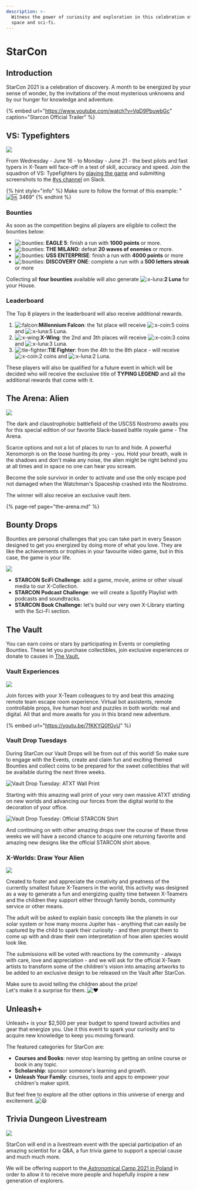 ```yaml
---
description: >-
  Witness the power of curiosity and exploration in this celebration of science,
  space and sci-fi.
---
```


# StarCon

## Introduction

StarCon 2021 is a celebration of discovery. A month to be energized by your sense of wonder, by the invitations of the most mysterious unknowns and by our hunger for knowledge and adventure.

{% embed url="https://www.youtube.com/watch?v=VqD9PbuwbGc" caption="Starcon Official Trailer" %}

##  VS: Typefighters

![](../.gitbook/assets/vs-typefighters.-1-.png)

From Wednesday - June 16 - to Monday - June 21 - the best pilots and fast typers in X-Team will face-off in a test of skill, accuracy and speed. Join the squadron of VS: Typefighters by [playing the game](https://zty.pe/) and submitting screenshots to the [\#vs channel](https://app.slack.com/client/T0257R0RP/CGK10CSLU) on Slack.

{% hint style="info" %}
Make sure to follow the format of this example: "![:vs:](https://a.slack-edge.com/production-standard-emoji-assets/13.0/google-medium/1f19a@2x.png) 3469"
{% endhint %}

### Bounties

As soon as the competition begins all players are eligible to collect the bounties below:

* ![:bounties:](https://emoji.slack-edge.com/T0257R0RP/bounties/8ef773de1e0dc26d.png) **EAGLE 5**: finish a run with **1000 points** or more.
* ![:bounties:](https://emoji.slack-edge.com/T0257R0RP/bounties/8ef773de1e0dc26d.png) **THE MILANO**: defeat **20 waves of enemies** or more.
* ![:bounties:](https://emoji.slack-edge.com/T0257R0RP/bounties/8ef773de1e0dc26d.png) **USS ENTERPRISE**: finish a run with **4000 points** or more
* ![:bounties:](https://emoji.slack-edge.com/T0257R0RP/bounties/8ef773de1e0dc26d.png) **DISCOVERY ONE**: complete a run with a **500 letters streak** or more

Collecting all **four bounties** available will also generate ![:x-luna:](https://emoji.slack-edge.com/T0257R0RP/x-luna/3955e52c299e803a.gif)**2 Luna** for your House.

### Leaderboard

The Top 8 players in the leaderboard will also receive additional rewards.

1. ![:falcon:](https://emoji.slack-edge.com/T0257R0RP/falcon/46377617848edd80.png)**Millennium Falcon**: the 1st place will receive ![:x-coin:](https://emoji.slack-edge.com/T0257R0RP/x-coin/c01d22e03989a3e6.gif)5 coins and ![:x-luna:](https://emoji.slack-edge.com/T0257R0RP/x-luna/3955e52c299e803a.gif)5 Luna.
2. ![:x-wing:](https://emoji.slack-edge.com/T0257R0RP/x-wing/6da4364fd3efccd0.png)**X-Wing**: the 2nd and 3th places will receive ![:x-coin:](https://emoji.slack-edge.com/T0257R0RP/x-coin/c01d22e03989a3e6.gif)3 coins and ![:x-luna:](https://emoji.slack-edge.com/T0257R0RP/x-luna/3955e52c299e803a.gif)3 Luna.
3. ![:tie-fighter:](https://emoji.slack-edge.com/T0257R0RP/tie-fighter/a95ec2c93bb56b7c.gif)**TIE Fighter**: from the 4th to the 8th place - will receive ![:x-coin:](https://emoji.slack-edge.com/T0257R0RP/x-coin/c01d22e03989a3e6.gif)2 coins and ![:x-luna:](https://emoji.slack-edge.com/T0257R0RP/x-luna/3955e52c299e803a.gif)2 Luna.

These players will also be qualified for a future event in which will be decided who will receive the exclusive title of **TYPING LEGEND** and all the additional rewards that come with it.

## The Arena: Alien

![](../.gitbook/assets/the-arena-alien.-1-.png)

The dark and claustrophobic battlefield of the USCSS Nostromo awaits you for this special edition of our favorite Slack-based battle royale game - The Arena.

Scarce options and not a lot of places to run to and hide. A powerful Xenomorph is on the loose hunting its prey - you. Hold your breath, walk in the shadows and don't make any noise, the alien might be right behind you at all times and in space no one can hear you scream.

Become the sole survivor in order to activate and use the only escape pod not damaged when the Watchman's Spaceship crashed into the Nostromo.

The winner will also receive an exclusive vault item.

{% page-ref page="the-arena.md" %}

## Bounty Drops

Bounties are personal challenges that you can take part in every Season designed to get you energized by doing more of what you love. They are like the achievements or trophies in your favourite video game, but in this case, the game is your life.

![](../.gitbook/assets/starcon-challenges-1-.png)

* **STARCON SciFi Challenge**: add a game, movie, anime or other visual media to our X-Collection.
* **STARCON Podcast Challenge**: we will create a Spotify Playlist with podcasts and soundtracks.
* **STARCON Book Challenge:** let's build our very own X-Library starting with the Sci-Fi section.

## The Vault

You can earn coins or stars by participating in Events or completing Bounties. These let you purchase collectibles, join exclusive experiences or donate to causes in [The Vault.](http://xhq.x-team.com/vault)

### Vault Experiences

![](../.gitbook/assets/escape-room-moonshot-1-.png)

Join forces with your X-Team colleagues to try and beat this amazing remote team escape room experience. Virtual bot assistents, remote controllable props, live human host and puzzles in both worlds: real and digital. All that and more awaits for you in this brand new adventure.

{% embed url="https://youtu.be/7fKKYQ0fGvU" %}

### Vault Drop Tuesdays

During StarCon our Vault Drops will be from out of this world! So make sure to engage with the Events, create and claim fun and exciting themed Bounties and collect coins to be prepared for the sweet collectibles that will be available during the next three weeks.

![Vault Drop Tuesday: ATXT Wall Print](../.gitbook/assets/atxt-wall-art.jpg)

Starting with this amazing wall print of your very own massive ATXT striding on new worlds and advancing our forces from the digital world to the decoration of your office.

![Vault Drop Tuesday: Official STARCON Shirt](../.gitbook/assets/starcon-tee.jpg)

And continuing on with other amazing drops over the course of these three weeks we will have a second chance to acquire one returning favorite and amazing new designs like the official STARCON shirt above.

### X-Worlds: Draw Your Alien

![](../.gitbook/assets/x-worlds-draw-your-alien.gif)

Created to foster and appreciate the creativity and greatness of the currently smallest future X-Teamers in the world, this activity was designed as a way to generate a fun and energizing quality time between X-Teamers and the children they support either through family bonds, community service or other means.

The adult will be asked to explain basic concepts like the planets in our solar system or how many moons Jupiter has - anything that can easily be captured by the child to spark their curiosity - and then prompt them to come up with and draw their own interpretation of how alien species would look like.

The submissions will be voted with reactions by the community - always with care, love and appreciation - and we will ask for the official X-Team artists to transform some of the children's vision into amazing artworks to be added to an exclusive design to be released on the Vault after StarCon.

Make sure to avoid telling the children about the prize!  
Let's make it a surprise for them. ![:heart:](https://a.slack-edge.com/production-standard-emoji-assets/13.0/google-medium/2764-fe0f@2x.png)

## Unleash+

Unleash+ is your $2,500 per year budget to spend toward activities and gear that energize you. Use it this event to spark your curiosity and to acquire new knowledge to keep you moving forward.

The featured categories for StarCon are:

* **Courses and Books**: never stop learning by getting an online course or book in any topic.
* **Scholarship**: sponsor someone's learning and growth.
* **Unleash Your Family**: courses, tools and apps to empower your children's maker spirit.

But feel free to explore all the other options in this universe of energy and excitement. ![:smiley:](https://a.slack-edge.com/production-standard-emoji-assets/13.0/google-medium/1f603@2x.png)

## Trivia Dungeon Livestream

![](../.gitbook/assets/image-1-.png)

StarCon will end in a livestream event with the special participation of an amazing scientist for a Q&A, a fun trivia game to support a special cause and much much more.

We will be offering support to the[ Astronomical Camp 2021 in Poland](https://oboz.almukantarat.pl/) in order to allow it to receive more people and hopefully inspire a new generation of explorers.

